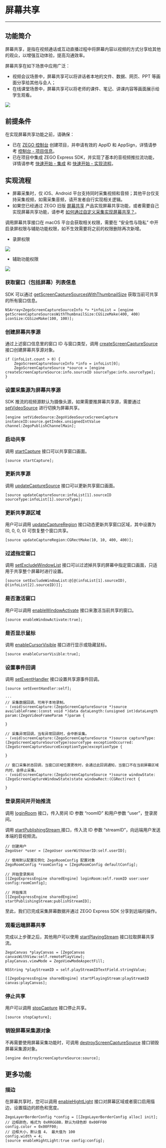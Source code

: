 # 屏幕共享

- - -

## 功能简介

屏幕共享，是指在视频通话或互动直播过程中将屏幕内容以视频的方式分享给其他的观众，以增强互动体验，提高沟通效率。

屏幕共享在如下场景中应用广泛：

- 视频会议场景中，屏幕共享可以将讲话者本地的文件、数据、网页、PPT 等画面分享给其他与会人；
- 在线课堂场景中，屏幕共享可以将老师的课件、笔记、讲课内容等画面展示给学生观看。

<Frame width="512" height="auto" caption=""><img src="https://doc-media.zego.im/sdk-doc/Pics/Express/screen_share_scene_new.png" /></Frame>


## 前提条件

在实现屏幕共享功能之前，请确保：
- 已在 [ZEGO 控制台](https://console.zego.im) 创建项目，并申请有效的 AppID 和 AppSign，详情请参考 [控制台 - 项目信息](/console/project-info)。
- 已在项目中集成 ZEGO Express SDK，并实现了基本的音视频推拉流功能，详情请参考 [快速开始 - 集成](https://doc-zh.zego.im/article/21225) 和 [快速开始 - 实现流程](https://doc-zh.zego.im/article/21272)。



## 实现流程


<Warning title="注意">

- 屏幕采集时，仅 iOS、Android 平台支持同时采集视频和音频；其他平台仅支持采集视频，如需采集音频，请开发者自行实现相关逻辑。
- 如果您已经通过 ZEGO 旧版 [屏幕共享](https://doc-zh.zego.im/article/3166) 产品实现屏幕共享功能，或者需要自己实现屏幕共享功能，请参考 [如何通过自定义采集实现屏幕共享？](http://doc-zh.zego.im/faq/Express_Share_Screen?product=HybridHierarchicalDeliverySystem&platform=windows)。
</Warning>


调用屏幕共享接口在 macOS 平台会获取相关权限，需要在 “安全性与隐私” 中开启录屏权限与辅助功能权限，如不生效需要将之前的权限删除再次新增。
- 录屏权限

<Frame width="512" height="auto" caption=""><img src="https://doc-media.zego.im/sdk-doc/Pics/Express/Adobe_Captivate.png" /></Frame>

- 辅助功能权限

<Frame width="512" height="auto" caption=""><img src="https://doc-media.zego.im/sdk-doc/Pics/Express/Auxiliary_functions.png" /></Frame>

### 获取窗口（包括屏幕）列表信息

SDK 可以通过 [getScreenCaptureSourcesWithThumbnailSize](https://doc-zh.zego.im/article/api?doc=Express_Video_SDK_API~objective-c_macos~class~ZegoExpressEngine#get-screen-capture-sources-with-thumbnail-size-icon-size) 获取当前可共享的所有窗口信息。

```objc
NSArray<ZegoScreenCaptureSourceInfo *> *infoList = [engine getScreenCaptureSourcesWithThumbnailSize:CGSizeMake(400, 400) iconSize:CGSizeMake(100, 100)];
```

### 创建屏幕共享源

通过上述窗口信息里的窗口 ID 与窗口类型，调用 [createScreenCaptureSource](https://doc-zh.zego.im/article/api?doc=Express_Video_SDK_API~objective-c_macos~class~ZegoExpressEngine#create-screen-capture-source-source-type) 接口创建屏幕共享源对象。

```objc
if (infoList.count > 0) {
    ZegoScreenCaptureSourceInfo *info = infoList[0];
    ZegoScreenCaptureSource *source = [engine createScreenCaptureSource:info.sourceID sourceType:info.sourceType];
}
```

### 设置采集源为屏幕共享源

SDK 推流的视频源默认为摄像头源，如果需要推屏幕共享源，需要通过 [setVideoSource](https://doc-zh.zego.im/article/api?doc=Express_Video_SDK_API~objective-c_macos~class~ZegoExpressEngine#set-video-source) 进行切换为屏幕共享。

```objc
[engine setVideoSource:ZegoVideoSourceScreenCapture instanceID:source.getIndex.unsignedIntValue channel:ZegoPublishChannelMain];
```

### 启动共享

调用 [startCapture](https://doc-zh.zego.im/article/api?doc=Express_Video_SDK_API~objective-c_macos~class~ZegoScreenCaptureSource#start-capture) 接口可以共享窗口画面。

```objc
[source startCapture];
```

### 更新共享源

调用 [updateCaptureSource](https://doc-zh.zego.im/article/api?doc=Express_Video_SDK_API~objective-c_macos~class~ZegoScreenCaptureSource#update-capture-source-source-type) 接口可以更新共享窗口画面。

```objc
[source updateCaptureSource:infoList[1].sourceID sourceType:infoList[1].sourceType];
```

### 更新共享源区域

用户可以调用 [updateCaptureRegion](https://doc-zh.zego.im/article/api?doc=Express_Video_SDK_API~objective-c_macos~class~ZegoScreenCaptureSource#update-capture-region) 接口动态更新共享窗口区域，其中设置为 (0, 0, 0, 0) 可恢复整个窗口共享。


```objc
[source updateCaptureRegion:CGRectMake(10, 10, 400, 400)];
```

### 过滤指定窗口

调用 [setExcludeWindowList](https://doc-zh.zego.im/article/api?doc=Express_Video_SDK_API~objective-c_macos~class~ZegoScreenCaptureSource#set-exclude-window-list) 接口可以过滤掉共享的屏幕中指定窗口画面，只适用于共享整个屏幕时进行设置。

```objc
[source setExcludeWindowList:@[@(infoList[1].sourceID), @(infoList[2].sourceID)]];
```

### 是否激活窗口

用户可以调用 [enableWindowActivate](https://doc-zh.zego.im/article/api?doc=Express_Video_SDK_API~objective-c_macos~class~ZegoScreenCaptureSource#enable-window-activate) 接口来激活当前共享的窗口。

```objc
[source enableWindowActivate:true];
```

### 是否显示鼠标

调用 [enableCursorVisible](https://doc-zh.zego.im/article/api?doc=Express_Video_SDK_API~objective-c_macos~class~ZegoScreenCaptureSource#enable-cursor-visible) 接口进行显示或隐藏鼠标。

```objc
[source enableCursorVisible:true];
```

<a id="callback"></a>

### 设置事件回调

调用 [setEventHandler](https://doc-zh.zego.im/article/api?doc=Express_Video_SDK_API~objective-c_macos~class~ZegoScreenCaptureSource#set-event-handler) 接口设置共享源事件回调。

```objc
[source setEventHandler:self];

···
// 采集数据回调，可用于本地录制。
- (void)screenCapture:(ZegoScreenCaptureSource *)source availableFrame:(const void *)data dataLength:(unsigned int)dataLength param:(ZegoVideoFrameParam *)param {

}

// 采集异常回调，当有异常回调时，会中断采集。
- (void)screenCapture:(ZegoScreenCaptureSource *)source captureType:(ZegoScreenCaptureSourceType)sourceType exceptionOccurred:(ZegoScreenCaptureSourceExceptionType)exceptionType {

}

// 窗口采集状态回调，当窗口区域位置更改时，会通过此回调通知，当窗口不在当前屏幕区域内时，会停止采集。
- (void)screenCapture:(ZegoScreenCaptureSource *)source windowState:(ZegoScreenCaptureWindowState)state windowRect:(CGRect)rect {

}
```

### 登录房间并开始推流

调用 [loginRoom](https://doc-zh.zego.im/article/api?doc=Express_Video_SDK_API~objective-c_macos~class~ZegoExpressEngine#login-room-user) 接口，传入房间 ID 参数 “roomID” 和用户参数 “user”，登录房间。

调用 [startPublishingStream ](https://doc-zh.zego.im/article/api?doc=Express_Video_SDK_API~objective-c_macos~class~ZegoExpressEngine#start-publishing-stream) 接口，传入流 ID 参数 “streamID”，向远端用户发送本端的音视频流。

```objc
// 创建用户
ZegoUser *user = [ZegoUser userWithUserID:self.userID];

// 使用默认配置实例化 ZegoRoomConfig 配置对象
ZegoRoomConfig *roomConfig = [ZegoRoomConfig defaultConfig];

// 开始登录房间
[[ZegoExpressEngine sharedEngine] loginRoom:self.roomID user:user config:roomConfig];

// 开始推流
[[ZegoExpressEngine sharedEngine] startPublishingStream:publishStreamID];
```

至此，我们已完成采集屏幕数据并通过 ZEGO Express SDK 分享到远端的操作。

### 观看远端屏幕共享

完成以上步骤之后，其他用户可以使用 [startPlayingStream](https://doc-zh.zego.im/article/api?doc=Express_Video_SDK_API~objective-c_macos~class~ZegoExpressEngine#start-playing-stream-canvas) 接口拉取屏幕共享流。

```objc
ZegoCanvas *playCanvas = [ZegoCanvas canvasWithView:self.remotePlayView];
playCanvas.viewMode = ZegoViewModeAspectFill;

NSString *playStreamID = self.playStreamIDTextField.stringValue;

[[ZegoExpressEngine sharedEngine] startPlayingStream:playStreamID canvas:playCanvas];
```

### 停止共享

用户可以调用 [stopCapture](https://doc-zh.zego.im/article/api?doc=Express_Video_SDK_API~objective-c_macos~class~ZegoScreenCaptureSource#stop-capture) 接口停止共享。

```objc
[source stopCapture];
```

### 销毁屏幕采集源对象

不再需要使用屏幕采集功能时，可调用 [destroyScreenCaptureSource](https://doc-zh.zego.im/article/api?doc=Express_Video_SDK_API~objective-c_macos~class~ZegoExpressEngine#destroy-screen-capture-source) 接口销毁屏幕采集源对象。

```objc
[engine destroyScreenCaptureSource:source];
```

## 更多功能

<a id="highlight"></a>

### 描边

在屏幕共享时，您可以调用 [enableHightLight](https://doc-zh.zego.im/article/api?doc=Express_Video_SDK_API~objective-c_macos~class~ZegoScreenCaptureSource#enable-hight-light-config) 接口对屏幕区域或者窗口启用描边，设置描边的颜色和宽度。

```objc
ZegoLayerBorderConfig *config = [[ZegoLayerBorderConfig alloc] init];
// 边框颜色，格式为 0xRRGGBB，默认为绿色即 0x00FF00
config.color = 0x00FF00;
// 边框大小，默认值 4， 最大值为 100
config.width = 4;
[source enableHightLight:true config:config];
```

<Content />

